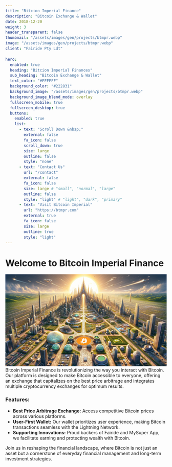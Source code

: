 ```yaml
---
title: "Bitcion Imperial Finance"
description: "Bitcoin Exchange & Wallet"
date: 2018-12-20
weight: 3
header_transparent: false
thumbnail: "/assets/images/gen/projects/btmpr.webp"
image: "/assets/images/gen/projects/btmpr.webp"
client: "Fairide Pty Ldt"

hero:
  enabled: true
  heading: "Bitcion Imperial Finances"
  sub_heading: "Bitcoin Exchange & Wallet"
  text_color: "#FFFFFF"
  background_color: "#222831"
  background_image: "/assets/images/gen/projects/btmpr.webp"
  background_image_blend_mode: overlay
  fullscreen_mobile: true
  fullscreen_desktop: true
  buttons:
    enabled: true
    list:
      - text: "Scroll Down &nbsp;"
        external: false
        fa_icon: false
        scroll_down: true
        size: large
        outline: false
        style: "none"
      - text: "Contact Us"
        url: "/contact"
        external: false
        fa_icon: false
        size: large # "small", "normal", "large"
        outline: false
        style: "light" # "light", "dark", "primary"
      - text: "Visit Bitcoin Imperial"
        url: "https://btmpr.com"
        external: true
        fa_icon: false
        size: large
        outline: true
        style: "light"
---
```


# Welcome to Bitcoin Imperial Finance
<img class="col-12" src="/assets/images/gen/projects/btmpr.webp"/>
Bitcoin Imperial Finance is revolutionizing the way you interact with Bitcoin. Our platform is designed to make Bitcoin accessible to everyone, offering an exchange that capitalizes on the best price arbitrage and integrates multiple cryptocurrency exchanges for optimum results. 

### Features:
- **Best Price Arbitrage Exchange:** Access competitive Bitcoin prices across various platforms.
- **User-First Wallet:** Our wallet prioritizes user experience, making Bitcoin transactions seamless with the Lightning Network.
- **Supporting Innovations:** Proud backers of Fairide and MySuper App, we facilitate earning and protecting wealth with Bitcoin.

Join us in reshaping the financial landscape, where Bitcoin is not just an asset but a cornerstone of everyday financial management and long-term investment strategies.